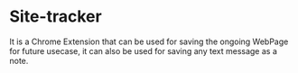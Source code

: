 # Site-tracker
It is a Chrome Extension that can be used for saving the ongoing WebPage for future usecase, it can also be used for saving any text message as a note.
